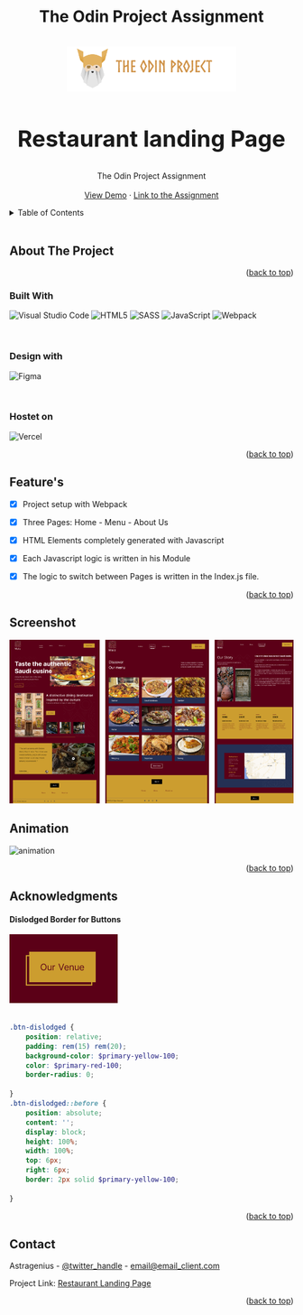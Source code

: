<div align="center">
<h1>The Odin Project Assignment</h1>
</div>





<div id="top"></div>
<!--
*** Thanks for checking out the Best-README-Template. If you have a suggestion
*** that would make this better, please fork the repo and create a pull request
*** or simply open an issue with the tag "enhancement".
*** Don't forget to give the project a star!
*** Thanks again! Now go create something AMAZING! :D
-->



<!-- PROJECT LOGO -->
<br />
<div align="center">
  <a href="https://github.com/github_username/repo_name">
    <img src="./screenshots/the-odin-img.png" alt="Logo" width="300" height="80">
  </a>

<h2 style ="font-size: 40px"align="center">Restaurant landing Page</h2>

  <p align="center">
    The Odin Project Assignment
    <br />
    <br />
    <a href="https://top-libary-app.vercel.app/">View Demo</a>
    ·
    <a href="https://www.theodinproject.com/lessons/node-path-javascript-restaurant-page">Link to the Assignment</a>
  </p>
</div>


<!-- TABLE OF CONTENTS -->
<details>
  <summary>Table of Contents</summary>
  <ol>
    <li>
      <a href="#about-the-project">About The Project</a>
      <ul>
        <li><a href="#built-with">Built With</a></li>
      </ul>
    </li>
    <li><a href="#usage">Usage</a></li>
    <li><a href="#contact">Contact</a></li>
    <li><a href="#acknowledgments">Acknowledgments</a></li>
  </ol>
</details>

</br>

<!-- ABOUT THE PROJECT -->
## About The Project




<p align="right">(<a href="#top">back to top</a>)</p>



### Built With
<div align="center">




</div>


![Visual Studio Code](https://img.shields.io/badge/Visual%20Studio%20Code-0078d7.svg?style=for-the-badge&logo=visual-studio-code&logoColor=white)
![HTML5](https://img.shields.io/badge/html5-%23E34F26.svg?style=for-the-badge&logo=html5&logoColor=white)
![SASS](https://img.shields.io/badge/SASS-hotpink.svg?style=for-the-badge&logo=SASS&logoColor=white)
![JavaScript](https://img.shields.io/badge/javascript-%23323330.svg?style=for-the-badge&logo=javascript&logoColor=%23F7DF1E)
![Webpack](https://img.shields.io/badge/webpack-%238DD6F9.svg?style=for-the-badge&logo=webpack&logoColor=black) 

</br>

### Design with
![Figma](https://img.shields.io/badge/figma-%23F24E1E.svg?style=for-the-badge&logo=figma&logoColor=white)


</br>

### Hostet on



![Vercel](https://img.shields.io/badge/vercel-%23000000.svg?style=for-the-badge&logo=vercel&logoColor=white)
<p align="right">(<a href="#top">back to top</a>)</p>


## Feature's

- [x] Project setup with Webpack
- [x] Three Pages: Home - Menu - About Us
- [x] HTML Elements completely generated with Javascript
- [x] Each Javascript logic is written in his Module
- [x] The logic to switch between Pages is written in the Index.js file.

    

<p align="right">(<a href="#top">back to top</a>)</p>

<!-- USAGE EXAMPLES -->
## Screenshot
<div style="width: 100%; display: flex; gap: 10px">

  <a href="https://github.com/github_username/repo_name">
      <img src="./screenshots/sreen_home.png" alt="Logo" style="max-width: 100%">
    </a>
  <a href="https://github.com/github_username/repo_name">
      <img src="./screenshots/screen_menu.png" alt="Logo" style="max-width: 100%">
  </a>
  <a href="https://github.com/github_username/repo_name">
      <img src="./screenshots/screen_aboutUs.png" alt="Logo" style="max-width: 100%">
  </a>
</div>

## Animation 

![animation](/screenshots/restaurandPage.gif)

<p align="right">(<a href="#top">back to top</a>)</p>



## Acknowledgments
#### Dislodged Border for Buttons
![button](/screenshots/screen_button.png)

```scss

.btn-dislodged {
    position: relative;
    padding: rem(15) rem(20);
    background-color: $primary-yellow-100;
    color: $primary-red-100;
    border-radius: 0;
   
}
.btn-dislodged::before {
    position: absolute;
    content: '';
    display: block;
    height: 100%;
    width: 100%;
    top: 6px;
    right: 6px;
    border: 2px solid $primary-yellow-100;

}
``` 



<p align="right">(<a href="#top">back to top</a>)</p>


<!-- CONTACT -->
## Contact

Astragenius - [@twitter_handle](https://twitter.com/twitter_handle) - email@email_client.com

Project Link: [Restaurant Landing Page](https://github.com/astragenius/TOP-Restaurant-landing-page)

<p align="right">(<a href="#top">back to top</a>)</p>






<!-- MARKDOWN LINKS & IMAGES -->
<!-- https://www.markdownguide.org/basic-syntax/#reference-style-links -->
[contributors-shield]: https://img.shields.io/github/contributors/github_username/repo_name.svg?style=for-the-badge
[contributors-url]: https://github.com/github_username/repo_name/graphs/contributors
[forks-shield]: https://img.shields.io/github/forks/github_username/repo_name.svg?style=for-the-badge
[forks-url]: https://github.com/github_username/repo_name/network/members
[stars-shield]: https://img.shields.io/github/stars/github_username/repo_name.svg?style=for-the-badge
[stars-url]: https://github.com/github_username/repo_name/stargazers
[issues-shield]: https://img.shields.io/github/issues/github_username/repo_name.svg?style=for-the-badge
[issues-url]: https://github.com/github_username/repo_name/issues
[license-shield]: https://img.shields.io/github/license/github_username/repo_name.svg?style=for-the-badge
[license-url]: https://github.com/github_username/repo_name/blob/master/LICENSE.txt
[linkedin-shield]: https://img.shields.io/badge/-LinkedIn-black.svg?style=for-the-badge&logo=linkedin&colorB=555
[linkedin-url]: https://linkedin.com/in/linkedin_username
[product-screenshot]: images/screenshot.png